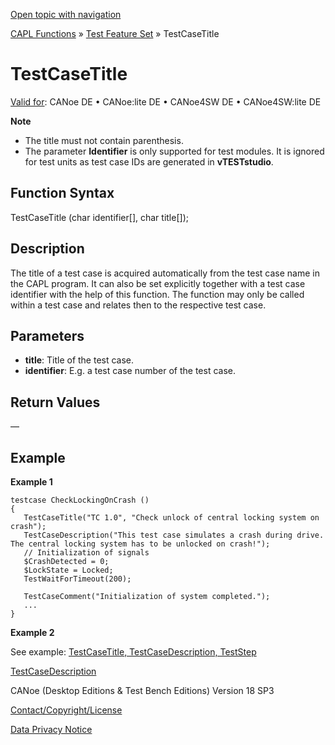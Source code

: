 [Open topic with navigation](../../../../../CANoeDEFamily.htm#Topics/CAPLFunctions/Test/Functions/CAPLfunctionTestCaseTitle.md)

[CAPL Functions](../../CAPLfunctions.md) » [Test Feature Set](../CAPLfunctionsTFSOverview.md) » TestCaseTitle

# TestCaseTitle

[Valid for](../../../Shared/FeatureAvailability.md):  CANoe DE • CANoe:lite DE • CANoe4SW DE • CANoe4SW:lite DE

**Note**

- The title must not contain parenthesis.
- The parameter **Identifier** is only supported for test modules. It is ignored for test units as test case IDs are generated in **vTESTstudio**.

## Function Syntax

TestCaseTitle (char identifier[], char title[]);

## Description

The title of a test case is acquired automatically from the test case name in the CAPL program. It can also be set explicitly together with a test case identifier with the help of this function. The function may only be called within a test case and relates then to the respective test case.

## Parameters

- **title**: Title of the test case.
- **identifier**: E.g. a test case number of the test case.

## Return Values

—

## Example

**Example 1**

```plaintext
testcase CheckLockingOnCrash ()
{
   TestCaseTitle("TC 1.0", "Check unlock of central locking system on crash");
   TestCaseDescription("This test case simulates a crash during drive. The central locking system has to be unlocked on crash!");
   // Initialization of signals
   $CrashDetected = 0;
   $LockState = Locked;
   TestWaitForTimeout(200);

   TestCaseComment("Initialization of system completed.");
   ...
}
```

**Example 2**

See example: [TestCaseTitle, TestCaseDescription, TestStep](CAPLfunctionsTFSExampleTestCaseTitleTestCaseDescriptionTestStep.md)

[TestCaseDescription](CAPLfunctionTestCaseDescription.md)

CANoe (Desktop Editions & Test Bench Editions) Version 18 SP3

[Contact/Copyright/License](../../../Shared/ContactCopyrightLicense.md)

[Data Privacy Notice](https://www.vector.com/int/en/company/get-info/privacy-policy/)
